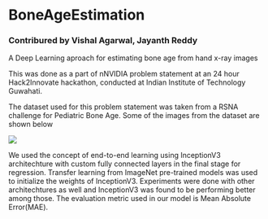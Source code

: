 # BoneAgeEstimation
### Contribured by Vishal Agarwal, Jayanth Reddy

A Deep Learning aproach for estimating bone age from hand x-ray images

This was done as a part of nNVIDIA problem statement at an 24 hour Hack2Innovate hackathon, conducted at Indian Institute of Technology Guwahati.

The dataset used for this problem statement was taken from a RSNA challenge for Pediatric Bone Age. Some of the images from the dataset are shown below

![](https://imgur.com/a/eU6zM)

We used the concept of end-to-end learning using InceptionV3 architechture with custom fully connected layers in the final stage for regression. Transfer learning from ImageNet pre-trained models was used to initialize the weights of InceptionV3. Experiments were done with other architechtures as well and InceptionV3 was found to be performing better among those.
The evaluation metric used in our model is Mean Absolute Error(MAE).
